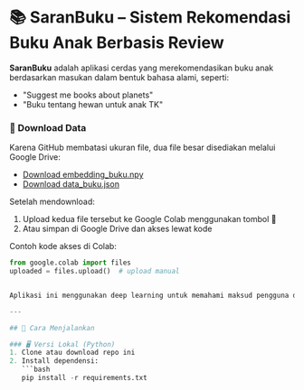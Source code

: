 # 📚 SaranBuku – Sistem Rekomendasi Buku Anak Berbasis Review

**SaranBuku** adalah aplikasi cerdas yang merekomendasikan buku anak berdasarkan masukan dalam bentuk bahasa alami, seperti:
- "Suggest me books about planets"
- "Buku tentang hewan untuk anak TK"

### 🔗 Download Data

Karena GitHub membatasi ukuran file, dua file besar disediakan melalui Google Drive:

- [Download embedding_buku.npy](https://drive.google.com/file/d/1k-Y4C3GjW4AqP0k4TcEaBG8DnyFndkbb/view?usp=sharing)
- [Download data_buku.json](https://drive.google.com/file/d/1KC3gmxZRM6M32vdvSyKc7FZCPyWZwg94/view?usp=sharing)

Setelah mendownload:
1. Upload kedua file tersebut ke Google Colab menggunakan tombol 📁
2. Atau simpan di Google Drive dan akses lewat kode

Contoh kode akses di Colab:
```python
from google.colab import files
uploaded = files.upload()  # upload manual


Aplikasi ini menggunakan deep learning untuk memahami maksud pengguna dan mencocokkannya dengan data review buku anak.

---

## 🔧 Cara Menjalankan

### 🖥️ Versi Lokal (Python)
1. Clone atau download repo ini
2. Install dependensi:
   ```bash
   pip install -r requirements.txt

